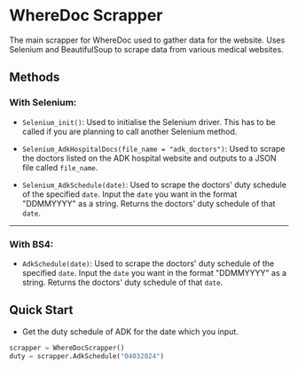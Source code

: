 # WhereDoc Scrapper

The main scrapper for WhereDoc used to gather data for the website.  Uses Selenium and BeautifulSoup to scrape data from various medical websites.

## Methods
### With Selenium:

- `Selenium_init()`:
    Used to initialise the Selenium driver. This has to be called if you are planning to call another Selenium method.

- `Selenium_AdkHospitalDocs(file_name = "adk_doctors")`:
    Used to scrape the doctors listed on the ADK hospital website and outputs to a JSON file called `file_name`.

- `Selenium_AdkSchedule(date)`:
    Used to scrape the doctors' duty schedule of the specified `date`. Input the `date` you want in the format "DDMMYYYY" as a string.
    Returns the doctors' duty schedule of that `date`.
    
---
### With BS4:

- `AdkSchedule(date)`:
    Used to scrape the doctors' duty schedule of the specified `date`. Input the `date` you want in the format "DDMMYYYY" as a string.
    Returns the doctors' duty schedule of that `date`.

## Quick Start
- Get the duty schedule of ADK for the date which you input.

```python
scrapper = WhereDocScrapper()
duty = scrapper.AdkSchedule("04032024")
```
    
